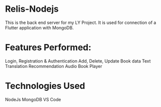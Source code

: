 # Relis-Nodejs

This is the back end server for my LY Project. It is used for connection of a Flutter application with MongoDB.

# Features Performed:

Login, Registration & Authentication
Add, Delete, Update Book data
Text Translation
Recommendation
Audio Book Player

# Technologies Used

NodeJs
MongoDB
VS Code
